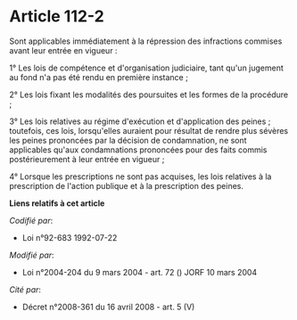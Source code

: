 # Article 112-2

Sont applicables immédiatement à la répression des infractions commises avant leur entrée en vigueur :

1° Les lois de compétence et d'organisation judiciaire, tant qu'un jugement au fond n'a pas été rendu en première instance ;

2° Les lois fixant les modalités des poursuites et les formes de la procédure ;

3° Les lois relatives au régime d'exécution et d'application des peines ; toutefois, ces lois, lorsqu'elles auraient pour
résultat de rendre plus sévères les peines prononcées par la décision de condamnation, ne sont applicables qu'aux
condamnations prononcées pour des faits commis postérieurement à leur entrée en vigueur ;

4° Lorsque les prescriptions ne sont pas acquises, les lois relatives à la prescription de l'action publique et à la
prescription des peines.

**Liens relatifs à cet article**

_Codifié par_:

  - Loi n°92-683 1992-07-22

_Modifié par_:

  - Loi n°2004-204 du 9 mars 2004 - art. 72 () JORF 10 mars 2004

_Cité par_:

  - Décret n°2008-361 du 16 avril 2008 - art. 5 (V)
